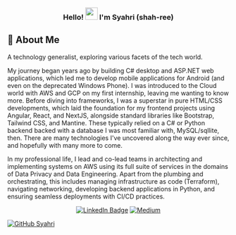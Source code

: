 <h3 align="center">
  Hello! <img src="https://media.giphy.com/media/hvRJCLFzcasrR4ia7z/giphy.gif" width="28"> I'm Syahri (shah-ree)
</h3>

## 📇 About Me
A technology generalist, exploring various facets of the tech world. 

My journey began years ago by building C# desktop and ASP.NET web applications, which led me to develop mobile applications for Android (and even on the deprecated Windows Phone). I was introduced to the Cloud world with AWS and GCP on my first internship, leaving me wanting to know more. Before diving into frameworks, I was a superstar in pure HTML/CSS developments, which laid the foundation for my frontend projects using Angular, React, and NextJS, alongside standard libraries like Bootstrap, Tailwind CSS, and Mantine. These typically relied on a C# or Python backend backed with a database I was most familiar with, MySQL/sqllite, then. There are many technologies I've uncovered along the way ever since, and hopefully with many more to come.

In my professional life, I lead and co-lead teams in architecting and implementing systems on AWS using its full suite of services in the domains of Data Privacy and Data Engineering. Apart from the plumbing and orchestrating, this includes managing infrastructure as code (Terraform), navigating networking, developing backend applications in Python, and ensuring seamless deployments with CI/CD practices. 

<p align="center">
  <a href="https://www.linkedin.com/in/syahriikram/"><img src="https://img.shields.io/badge/-LinkedIn-0077B5?style=flat-square&amp;labelColor=0077B5&amp;logo=LinkedIn&amp;link=https://www.linkedin.com/in/syahriikram/" alt="LinkedIn Badge"></a>
  <a href="https://medium.com/@syahriikram" ><img alt="Medium" src="https://img.shields.io/badge/-Medium-2EC866?style=flat-square&logo=Medium&logoColor=white"/></a>
</p

[![GitHub Syahri](https://img.shields.io/github/followers/syahriikram?label=follow&style=social)](https://github.com/syahriikram)
